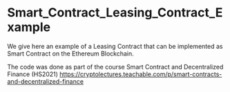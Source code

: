 # Smart_Contract_Leasing_Contract_Example

We give here an example of a Leasing Contract that can be implemented as Smart Contract on the Ethereum Blockchain. 

The code was done as part of the course Smart Contract and Decentralized Finance (HS2021) 
https://cryptolectures.teachable.com/p/smart-contracts-and-decentralized-finance

